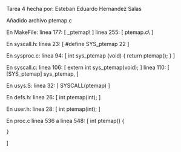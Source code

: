 Tarea 4 hecha por: Esteban Eduardo Hernandez Salas

Añadido archivo ptemap.c

En MakeFile:
  linea 177:  [ _ptemap\ ]
  linea 255:  [ ptemap.c\ ]

En syscall.h:
  linea 23: 	[ #define SYS_ptemap  22 ]

En sysproc.c:
  linea 94: 	[ int sys_ptemap (void) { return ptemap(); } ] 

En syscall.c:
  linea 106:  [ extern int sys_ptemap(void); ]
  linea 110:  [ [SYS_ptemap] sys_ptemap, ]

En usys.S:
  linea 32: 	[ SYSCALL(ptemap) ]

En defs.h:
  linea 26:  	[ int ptemap(int); ]

En user.h:
  linea 28: 	[ int ptemap(int); ]

En proc.c
  linea 536 a linea 548: 
  [
    int ptemap() {

    }
  ]
